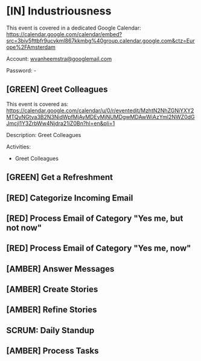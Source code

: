 # [IN] Industriousness

This event is covered in a dedicated Google Calendar: https://calendar.google.com/calendar/embed?src=3biv5fttbfr9ucvkml867kkmbg%40group.calendar.google.com&ctz=Europe%2FAmsterdam

Account: wvanheemstra@googlemail.com

Password: -

## [GREEN] Greet Colleagues

This event is covered as: https://calendar.google.com/calendar/u/0/r/eventedit/MzhtN2NhZGNiYXY2MTQyNGtya3B2N3NidWpfMjAyMDEyMjNUMDgwMDAwWiAzYml2NWZ0dGJmcjl1Y3ZrbWw4Njdra21iZ0Bn?hl=en&pli=1

Description: Greet Colleagues

Activities:
- Greet Colleagues

## [GREEN] Get a Refreshment

## [RED] Categorize Incoming Email

## [RED] Process Email of Category "Yes me, but not now"

## [RED] Process Email of Category "Yes me, now"

## [AMBER] Answer Messages

## [AMBER] Create Stories

## [AMBER] Refine Stories

## SCRUM: Daily Standup

## [AMBER] Process Tasks

